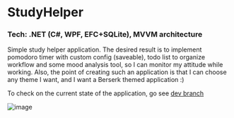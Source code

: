 # StudyHelper

### Tech: .NET (C#, WPF, EFC+SQLite), MVVM architecture


Simple study helper application. The desired result is to implement pomodoro timer with custom config (saveable), todo list to organize workflow and some mood analysis tool, so I can monitor my attitude while working. Also, the point of creating such an application is that I can choose any theme I want, and I want a Berserk themed application :)

To check on the current state of the application, go see <a href="https://github.com/Aenvis/Study-helper/tree/Dev">dev branch</a>


![image](https://user-images.githubusercontent.com/76266906/229251747-034465e6-08d8-4c22-b902-3d4c831d357a.png)

